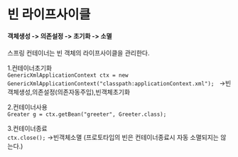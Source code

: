 # 빈 라이프사이클  

#### 객체생성 -> 의존설정 -> 초기화 -> 소멸  

스프링 컨테이너는 빈 객체의 라이프사이클을 관리한다.  

1.컨테이너초기화  
<code>GenericXmlApplicationContext ctx = new GenericXmlApplicationContext("classpath:applicationContext.xml");</code>  
->빈객체생성,의존설정(의존자동주입),빈객체초기화

2.컨테이너사용  
<code>Greater g = ctx.getBean("greeter", Greeter.class);</code>  

3.컨테이너종료  
<code>ctx.close();</code>
->빈객체소멸  (프로토타입의 빈은 컨테이너종료시 자동 소멸되지는 않는다.)
